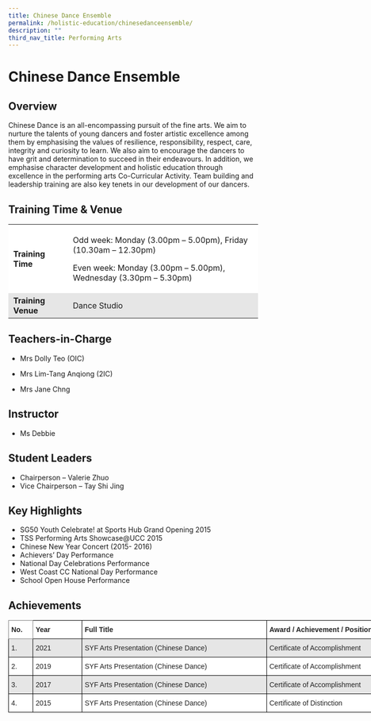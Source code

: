```yaml
---
title: Chinese Dance Ensemble
permalink: /holistic-education/chinesedanceensemble/
description: ""
third_nav_title: Performing Arts
---
```


Chinese Dance Ensemble
======================

Overview
--------

Chinese Dance is an all-encompassing pursuit of the fine arts. We aim to nurture the talents of young dancers and foster artistic excellence among them by emphasising the values of resilience, responsibility, respect, care, integrity and curiosity to learn. We also aim to encourage the dancers to have grit and determination to succeed in their endeavours. In addition, we emphasise character development and holistic education through excellence in the performing arts Co-Curricular Activity. Team building and leadership training are also key tenets in our development of our dancers.  

Training Time & Venue
---------------------

<table style="box-sizing: inherit; border-collapse: collapse; border-spacing: 0px; max-width: 100%; width: 649px;"><tbody style="box-sizing: inherit;"><tr style="box-sizing: inherit; background: rgb(255, 255, 255);"><td style="box-sizing: inherit; padding: 5px 10px; width: 120px;"><strong style="box-sizing: inherit; font-weight: bold;">Training Time</strong></td><td style="box-sizing: inherit; padding: 5px 10px; width: 514px;"><p style="box-sizing: inherit; font-size: 1em;">Odd week: Monday (3.00pm – 5.00pm), Friday (10.30am – 12.30pm)</p><p style="box-sizing: inherit; font-size: 1em;">Even week: Monday (3.00pm – 5.00pm), Wednesday (3.30pm – 5.30pm)</p></td></tr><tr style="box-sizing: inherit; background: rgb(230, 230, 230);"><td style="box-sizing: inherit; padding: 5px 10px; width: 120px;"><strong style="box-sizing: inherit; font-weight: bold;">Training Venue</strong></td><td style="box-sizing: inherit; padding: 5px 10px; width: 514px;">Dance Studio&nbsp;</td></tr></tbody></table>

Teachers-in-Charge
------------------

*   Mrs Dolly Teo (OIC)
    
*   Mrs Lim-Tang Anqiong (2IC)
    
*   Mrs Jane Chng

Instructor
----------

*   Ms Debbie

Student Leaders
---------------

*   Chairperson – Valerie Zhuo
*   Vice Chairperson – Tay Shi Jing

Key Highlights
--------------

*   SG50 Youth Celebrate! at Sports Hub Grand Opening 2015
*   TSS Performing Arts Showcase@UCC 2015
*   Chinese New Year Concert (2015- 2016)
*   Achievers’ Day Performance
*   National Day Celebrations Performance
*   West Coast CC National Day Performance
*   School Open House Performance

Achievements
------------

<style type="text/css">
.tg  {border-collapse:collapse;border-spacing:0;}
.tg td{border-color:black;border-style:solid;border-width:1px;font-family:Arial, sans-serif;font-size:14px;
  overflow:hidden;padding:10px 5px;word-break:normal;}
.tg th{border-color:black;border-style:solid;border-width:1px;font-family:Arial, sans-serif;font-size:14px;
  font-weight:normal;overflow:hidden;padding:10px 5px;word-break:normal;}
.tg .tg-l2bf{background-color:#FFF;color:#222;font-weight:bold;text-align:left;vertical-align:top}
.tg .tg-h5mn{background-color:#E6E6E6;color:#222;text-align:left;vertical-align:middle}
.tg .tg-0f6e{background-color:#FFF;border-color:inherit;color:#222;font-weight:bold;text-align:left;vertical-align:top}
.tg .tg-1ppo{background-color:#FFF;color:#222;text-align:left;vertical-align:middle}
</style>
<table class="tg" style="undefined;table-layout: fixed; width: 772px">
<colgroup>
<col style="width: 49.2px">
<col style="width: 99.2px">
<col style="width: 373.2px">
<col style="width: 250.2px">
</colgroup>
<thead>
  <tr>
    <th class="tg-0f6e"><span style="font-weight:bold">No.</span></th>
    <th class="tg-l2bf"><span style="font-weight:bold">Year</span></th>
    <th class="tg-l2bf"><span style="font-weight:bold">Full Title</span></th>
    <th class="tg-l2bf"><span style="font-weight:bold">Award / Achievement / Position</span></th>
  </tr>
</thead>
<tbody>
  <tr>
    <td class="tg-h5mn">1.</td>
    <td class="tg-h5mn">2021</td>
    <td class="tg-h5mn"> SYF Arts Presentation (Chinese Dance)</td>
    <td class="tg-h5mn">Certificate of Accomplishment</td>
  </tr>
  <tr>
    <td class="tg-1ppo">2.</td>
    <td class="tg-1ppo">2019</td>
    <td class="tg-1ppo">SYF Arts Presentation (Chinese Dance)</td>
    <td class="tg-1ppo">Certificate of Accomplishment </td>
  </tr>
  <tr>
    <td class="tg-h5mn">3.</td>
    <td class="tg-h5mn">2017</td>
    <td class="tg-h5mn">SYF Arts Presentation (Chinese Dance)</td>
    <td class="tg-h5mn">Certificate of Accomplishment </td>
  </tr>
  <tr>
    <td class="tg-1ppo">4.</td>
    <td class="tg-1ppo">2015</td>
    <td class="tg-1ppo">SYF Arts Presentation (Chinese Dance)</td>
    <td class="tg-1ppo">Certificate of Distinction </td>
  </tr>
</tbody>
</table>